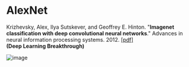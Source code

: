 # AlexNet

Krizhevsky, Alex, Ilya Sutskever, and Geoffrey E. Hinton. "**Imagenet classification with deep convolutional neural networks**." Advances in neural information processing systems. 2012. [[pdf]](http://papers.nips.cc/paper/4824-imagenet-classification-with-deep-convolutional-neural-networks.pdf)  
**(Deep Learning Breakthrough)**  


![image](https://user-images.githubusercontent.com/84179578/154894741-4c8edffe-5cf8-4db5-87e4-4054a920db7d.png)


